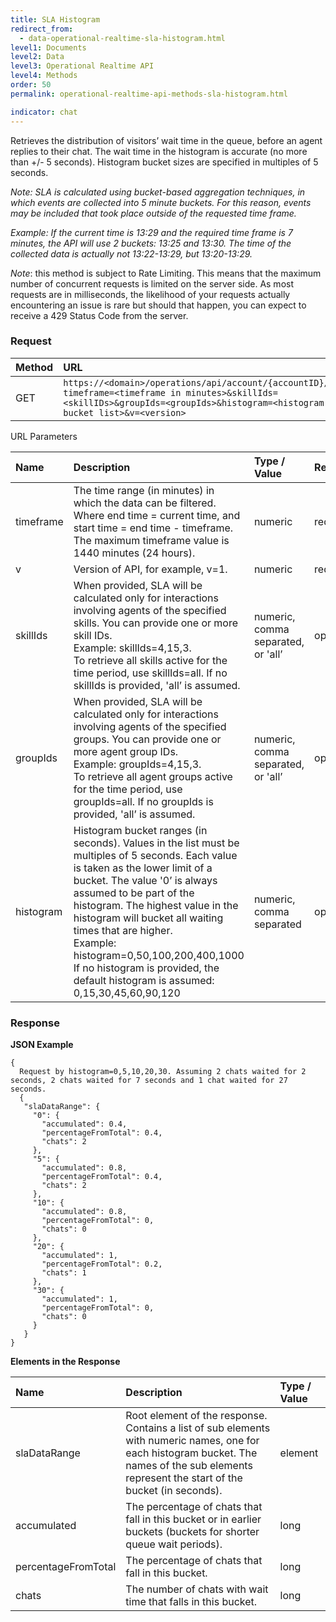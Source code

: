 ```yaml
---
title: SLA Histogram
redirect_from:
  - data-operational-realtime-sla-histogram.html
level1: Documents
level2: Data
level3: Operational Realtime API
level4: Methods
order: 50
permalink: operational-realtime-api-methods-sla-histogram.html

indicator: chat
---
```


Retrieves the distribution of visitors’ wait time in the queue, before an agent replies to their chat. The wait time in the histogram is accurate (no more than +/- 5 seconds). Histogram bucket sizes are specified in multiples of 5 seconds.

*Note: SLA is calculated using bucket-based aggregation techniques, in which events are collected into 5 minute buckets. For this reason, events may be included that took place outside of the requested time frame.*

*Example: If the current time is 13:29 and the required time frame is 7 minutes, the API will use 2 buckets: 13:25 and 13:30. The time of the collected data is actually not 13:22-13:29, but 13:20-13:29.*

*Note*: this method is subject to Rate Limiting. This means that the maximum number of concurrent requests is limited on the server side. As most requests are in milliseconds, the likelihood of your requests actually encountering an issue is rare but should that happen, you can expect to receive a 429 Status Code from the server.

### Request

| Method | URL |
| :-------- | :----- |
| GET | `https://<domain>/operations/api/account/{accountID}/sla?timeframe=<timeframe in minutes>&skillIds=<skillIDs>&groupIds=<groupIds>&histogram=<histogram bucket list>&v=<version>`

URL Parameters

| Name | Description | Type / Value |  Required |
| :------ | :------- | :----------- | :--- |
| timeframe | The time range (in minutes) in which the data can be filtered. Where end time = current time, and start time = end time - timeframe. The maximum timeframe value is 1440 minutes (24 hours). | numeric | required |
| v | Version of API, for example, v=1. | numeric | required |
| skillIds | When provided, SLA will be calculated only for interactions involving agents of the specified skills. You can provide one or more skill IDs. <br> Example: skillIds=4,15,3. <br> To retrieve all skills active for the time period, use skillIds=all. If no skillIds is provided, 'all’ is assumed. | numeric, comma separated, or 'all’ | optional |
| groupIds | When provided, SLA will be calculated only for interactions involving agents of the specified groups. You can provide one or more agent group IDs. <br> Example: groupIds=4,15,3. <br> To retrieve all agent groups active for the time period, use groupIds=all. If no groupIds is provided, 'all’ is assumed. | numeric, comma separated, or 'all’ | optional |
| histogram | Histogram bucket ranges (in seconds). Values in the list must be multiples of 5 seconds. Each value is taken as the lower limit of a bucket. The value '0’ is always assumed to be part of the histogram. The highest value in the histogram will bucket all waiting times that are higher. <br> Example: histogram=0,50,100,200,400,1000 <br> If no histogram is provided, the default histogram is assumed: 0,15,30,45,60,90,120 | numeric, comma separated | optional |

### Response

**JSON Example**

    {
      Request by histogram=0,5,10,20,30. Assuming 2 chats waited for 2 seconds, 2 chats waited for 7 seconds and 1 chat waited for 27 seconds.
      {
       "slaDataRange": {
         "0": {
           "accumulated": 0.4,
           "percentageFromTotal": 0.4,
           "chats": 2
         },
         "5": {
           "accumulated": 0.8,
           "percentageFromTotal": 0.4,
           "chats": 2
         },
         "10": {
           "accumulated": 0.8,
           "percentageFromTotal": 0,
           "chats": 0
         },
         "20": {
           "accumulated": 1,
           "percentageFromTotal": 0.2,
           "chats": 1
         },
         "30": {
           "accumulated": 1,
           "percentageFromTotal": 0,
           "chats": 0
         }
       }
    }

**Elements in the Response**

| Name | Description | Type / Value |
| :------ | :------------ | :-------------- |
| slaDataRange | Root element of the response. Contains a list of sub elements with numeric names, one for each histogram bucket. The names of the sub elements represent the start of the bucket (in seconds). | element |
| accumulated | The percentage of chats that fall in this bucket or in earlier buckets (buckets for shorter queue wait periods). | long |
| percentageFromTotal | The percentage of chats that fall in this bucket. | long |
| chats | The number of chats with wait time that falls in this bucket. | long |

